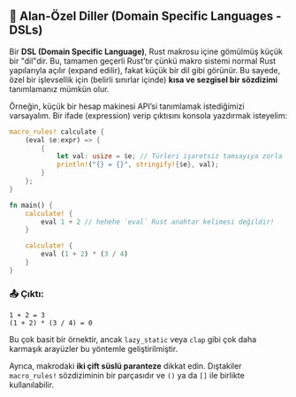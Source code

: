 ## 🧩 Alan-Özel Diller (Domain Specific Languages - DSLs)

Bir **DSL (Domain Specific Language)**, Rust makrosu içine gömülmüş küçük bir "dil"dir. Bu, tamamen geçerli Rust’tır çünkü makro sistemi normal Rust yapılarıyla açılır (expand edilir), fakat küçük bir dil gibi görünür. Bu sayede, özel bir işlevsellik için (belirli sınırlar içinde) **kısa ve sezgisel bir sözdizimi** tanımlamanız mümkün olur.

Örneğin, küçük bir hesap makinesi API’si tanımlamak istediğimizi varsayalım. Bir ifade (expression) verip çıktısını konsola yazdırmak isteyelim:

```rust
macro_rules! calculate {
    (eval $e:expr) => {
        {
            let val: usize = $e; // Türleri işaretsiz tamsayıya zorla
            println!("{} = {}", stringify!{$e}, val);
        }
    };
}

fn main() {
    calculate! {
        eval 1 + 2 // hehehe `eval` Rust anahtar kelimesi değildir!
    }

    calculate! {
        eval (1 + 2) * (3 / 4)
    }
}
```

### 📤 Çıktı:

```
1 + 2 = 3
(1 + 2) * (3 / 4) = 0
```

Bu çok basit bir örnektir, ancak `lazy_static` veya `clap` gibi çok daha karmaşık arayüzler bu yöntemle geliştirilmiştir.

Ayrıca, makrodaki **iki çift süslü paranteze** dikkat edin. Dıştakiler `macro_rules!` sözdiziminin bir parçasıdır ve `()` ya da `[]` ile birlikte kullanılabilir.
